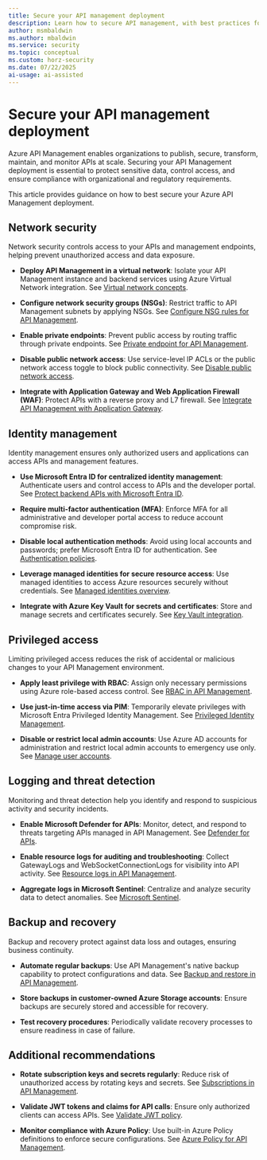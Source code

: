 ```yaml
---
title: Secure your API management deployment
description: Learn how to secure API management, with best practices for protecting your deployment.
author: msmbaldwin
ms.author: mbaldwin
ms.service: security
ms.topic: conceptual
ms.custom: horz-security
ms.date: 07/22/2025
ai-usage: ai-assisted
---
```


# Secure your API management deployment

Azure API Management enables organizations to publish, secure, transform, maintain, and monitor APIs at scale. Securing your API Management deployment is essential to protect sensitive data, control access, and ensure compliance with organizational and regulatory requirements.

This article provides guidance on how to best secure your Azure API Management deployment.

## Network security

Network security controls access to your APIs and management endpoints, helping prevent unauthorized access and data exposure.

- **Deploy API Management in a virtual network**: Isolate your API Management instance and backend services using Azure Virtual Network integration. See [Virtual network concepts](/azure/api-management/virtual-network-concepts).

- **Configure network security groups (NSGs)**: Restrict traffic to API Management subnets by applying NSGs. See [Configure NSG rules for API Management](/azure/api-management/api-management-using-with-vnet#configure-nsg-rules).

- **Enable private endpoints**: Prevent public access by routing traffic through private endpoints. See [Private endpoint for API Management](/azure/api-management/private-endpoint).

- **Disable public network access**: Use service-level IP ACLs or the public network access toggle to block public connectivity. See [Disable public network access](/azure/api-management/private-endpoint#optionally-disable-public-network-access).

- **Integrate with Application Gateway and Web Application Firewall (WAF)**: Protect APIs with a reverse proxy and L7 firewall. See [Integrate API Management with Application Gateway](/azure/api-management/api-management-howto-integrate-internal-vnet-appgateway).

## Identity management

Identity management ensures only authorized users and applications can access APIs and management features.

- **Use Microsoft Entra ID for centralized identity management**: Authenticate users and control access to APIs and the developer portal. See [Protect backend APIs with Microsoft Entra ID](/azure/api-management/api-management-howto-protect-backend-with-aad).

- **Require multi-factor authentication (MFA)**: Enforce MFA for all administrative and developer portal access to reduce account compromise risk.

- **Disable local authentication methods**: Avoid using local accounts and passwords; prefer Microsoft Entra ID for authentication. See [Authentication policies](/azure/api-management/api-management-authentication-policies#Basic).

- **Leverage managed identities for secure resource access**: Use managed identities to access Azure resources securely without credentials. See [Managed identities overview](/azure/active-directory/managed-identities-azure-resources/overview).

- **Integrate with Azure Key Vault for secrets and certificates**: Store and manage secrets and certificates securely. See [Key Vault integration](/azure/api-management/api-management-howto-properties).

## Privileged access

Limiting privileged access reduces the risk of accidental or malicious changes to your API Management environment.

- **Apply least privilege with RBAC**: Assign only necessary permissions using Azure role-based access control. See [RBAC in API Management](/azure/api-management/api-management-role-based-access-control).

- **Use just-in-time access via PIM**: Temporarily elevate privileges with Microsoft Entra Privileged Identity Management. See [Privileged Identity Management](/entra/id-governance/privileged-identity-management/pim-configure).

- **Disable or restrict local admin accounts**: Use Azure AD accounts for administration and restrict local admin accounts to emergency use only. See [Manage user accounts](/azure/api-management/api-management-howto-create-or-invite-developers).

## Logging and threat detection

Monitoring and threat detection help you identify and respond to suspicious activity and security incidents.

- **Enable Microsoft Defender for APIs**: Monitor, detect, and respond to threats targeting APIs managed in API Management. See [Defender for APIs](/azure/api-management/protect-with-defender-for-apis).

- **Enable resource logs for auditing and troubleshooting**: Collect GatewayLogs and WebSocketConnectionLogs for visibility into API activity. See [Resource logs in API Management](/azure/api-management/api-management-howto-use-azure-monitor#resource-logs).

- **Aggregate logs in Microsoft Sentinel**: Centralize and analyze security data to detect anomalies. See [Microsoft Sentinel](/azure/sentinel/).

## Backup and recovery

Backup and recovery protect against data loss and outages, ensuring business continuity.

- **Automate regular backups**: Use API Management's native backup capability to protect configurations and data. See [Backup and restore in API Management](/azure/api-management/api-management-howto-disaster-recovery-backup-restore#calling-the-backup-and-restore-operations).

- **Store backups in customer-owned Azure Storage accounts**: Ensure backups are securely stored and accessible for recovery.

- **Test recovery procedures**: Periodically validate recovery processes to ensure readiness in case of failure.

## Additional recommendations

- **Rotate subscription keys and secrets regularly**: Reduce risk of unauthorized access by rotating keys and secrets. See [Subscriptions in API Management](/azure/api-management/api-management-subscriptions).

- **Validate JWT tokens and claims for API calls**: Ensure only authorized clients can access APIs. See [Validate JWT policy](/azure/api-management/validate-jwt-policy).

- **Monitor compliance with Azure Policy**: Use built-in Azure Policy definitions to enforce secure configurations. See [Azure Policy for API Management](/azure/api-management/policy-reference).
